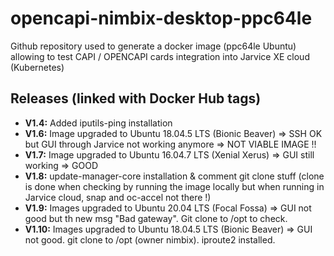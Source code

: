 # opencapi-nimbix-desktop-ppc64le

Github repository used to generate a docker image (ppc64le Ubuntu) allowing to test CAPI / OPENCAPI cards integration into Jarvice XE cloud (Kubernetes)

## Releases (linked with Docker Hub tags)

- **V1.4:** Added iputils-ping installation
- **V1.6:** Image upgraded to Ubuntu 18.04.5 LTS (Bionic Beaver) => SSH OK but GUI through Jarvice not working anymore => NOT VIABLE IMAGE !!
- **V1.7:** Image upgraded to Ubuntu 16.04.7 LTS (Xenial Xerus) => GUI still working => GOOD
- **V1.8:** update-manager-core installation & comment git clone stuff (clone is done when checking by running the image locally but when running in Jarvice cloud, snap and oc-accel not there !)
- **V1.9:** Images upgraded to Ubuntu 20.04 LTS (Focal Fossa) => GUI not good but th new msg "Bad gateway". Git clone to /opt to check.
- **V1.10:** Images upgraded to Ubuntu 18.04.5 LTS (Bionic Beaver) => GUI not good. git clone to /opt (owner nimbix). iproute2 installed.
